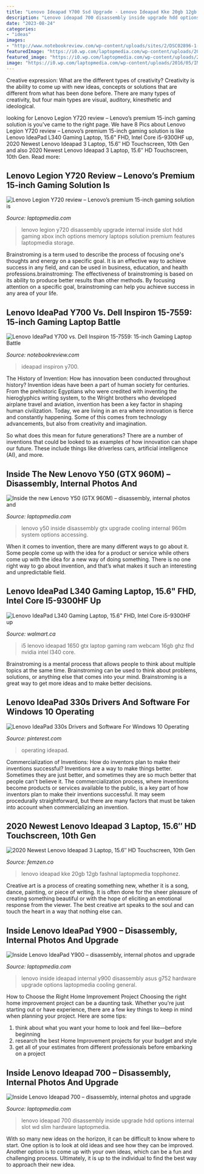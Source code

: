 ```yaml
---
title: "Lenovo Ideapad Y700 Ssd Upgrade - Lenovo Ideapad Kke 20gb 12gb Fashnal Laptopmedia Topphonez"
description: "Lenovo ideapad 700 disassembly inside upgrade hdd options internal slot wd slim hardware laptopmedia"
date: "2023-08-24"
categories:
- "ideas"
images:
- "http://www.notebookreview.com/wp-content/uploads/sites/2/DSC02896-1-668x501.jpg"
featuredImage: "https://i0.wp.com/laptopmedia.com/wp-content/uploads/2017/04/IMG_20170308_171412.jpg"
featured_image: "https://i0.wp.com/laptopmedia.com/wp-content/uploads/2017/04/IMG_20170308_171412.jpg"
image: "https://i0.wp.com/laptopmedia.com/wp-content/uploads/2016/05/IMG_6482.jpg"
---
```



Creative expression: What are the different types of creativity?
Creativity is the ability to come up with new ideas, concepts or solutions that are different from what has been done before. There are many types of creativity, but four main types are visual, auditory, kinesthetic and ideological.

	

		
looking for Lenovo Legion Y720 review – Lenovo’s premium 15-inch gaming solution is you've came to the right page. We have 8 Pics about Lenovo Legion Y720 review – Lenovo’s premium 15-inch gaming solution is like Lenovo IdeaPad L340 Gaming Laptop, 15.6&quot; FHD, Intel Core i5-9300HF up, 2020 Newest Lenovo Ideapad 3 Laptop, 15.6″ HD Touchscreen, 10th Gen and also 2020 Newest Lenovo Ideapad 3 Laptop, 15.6″ HD Touchscreen, 10th Gen. Read more:
		
    
## Lenovo Legion Y720 Review – Lenovo’s Premium 15-inch Gaming Solution Is

<img loading=lazy src="https://i0.wp.com/laptopmedia.com/wp-content/uploads/2017/04/IMG_20170308_171412.jpg" onerror="this.onerror=null;this.src='https://tse3.mm.bing.net/th?id=OIP.edFn0gLCccuYhJhfLqR-iQHaEK&amp;pid=15.1';" alt="Lenovo Legion Y720 review – Lenovo’s premium 15-inch gaming solution is">

_Source: laptopmedia.com_

>lenovo legion y720 disassembly upgrade internal inside slot hdd gaming xbox inch options memory laptops solution premium features laptopmedia storage. 

	

Brainstroming is a term used to describe the process of focusing one's thoughts and energy on a specific goal. It is an effective way to achieve success in any field, and can be used in business, education, and health professions.brainstroming: The effectiveness of brainstroming is based on its ability to produce better results than other methods. By focusing attention on a specific goal, brainstroming can help you achieve success in any area of your life.

    
## Lenovo IdeaPad Y700 Vs. Dell Inspiron 15-7559: 15-inch Gaming Laptop Battle

<img loading=lazy src="http://www.notebookreview.com/wp-content/uploads/sites/2/DSC02896-1-668x501.jpg" onerror="this.onerror=null;this.src='https://tse3.mm.bing.net/th?id=OIP.w2scPzqS-s6Fg-uQWrytbwHaFj&amp;pid=15.1';" alt="Lenovo IdeaPad Y700 vs. Dell Inspiron 15-7559: 15-inch Gaming Laptop Battle">

_Source: notebookreview.com_

>ideapad inspiron y700. 

	

The History of Invention: How has innovation been conducted throughout history?
Invention ideas have been a part of human society for centuries. From the prehistoric Egyptians who were credited with inventing the hieroglyphics writing system, to the Wright brothers who developed airplane travel and aviation, invention has been a key factor in shaping human civilization. 
Today, we are living in an era where innovation is fierce and constantly happening. Some of this comes from technology advancements, but also from creativity and imagination. 

So what does this mean for future generations? There are a number of inventions that could be looked to as examples of how innovation can shape our future. These include things like driverless cars, artificial intelligence (AI), and more.

    
## Inside The New Lenovo Y50 (GTX 960M) – Disassembly, Internal Photos And

<img loading=lazy src="https://i0.wp.com/laptopmedia.com/wp-content/uploads/2015/03/Untitled.jpg" onerror="this.onerror=null;this.src='https://tse2.mm.bing.net/th?id=OIP.QJLch6fQYwQGGcGMi9xyrQHaFA&amp;pid=15.1';" alt="Inside the new Lenovo Y50 (GTX 960M) – disassembly, internal photos and">

_Source: laptopmedia.com_

>lenovo y50 inside disassembly gtx upgrade cooling internal 960m system options accessing. 

	

When it comes to invention, there are many different ways to go about it. Some people come up with the idea for a product or service while others come up with the idea for a new way of doing something. There is no one right way to go about invention, and that’s what makes it such an interesting and unpredictable field.

    
## Lenovo IdeaPad L340 Gaming Laptop, 15.6&quot; FHD, Intel Core I5-9300HF Up

<img loading=lazy src="https://i5.walmartimages.com/asr/f59e6206-4852-49e5-8c4d-19bcf40a0c13.f74b5af5d22fccdfc7b441300b3b1a1b.jpeg" onerror="this.onerror=null;this.src='https://tse3.mm.bing.net/th?id=OIP.4IPxBTukp5EymUeW9-zOOAHaHa&amp;pid=15.1';" alt="Lenovo IdeaPad L340 Gaming Laptop, 15.6&quot; FHD, Intel Core i5-9300HF up">

_Source: walmart.ca_

>i5 lenovo ideapad 1650 gtx laptop gaming ram webcam 16gb ghz fhd nvidia intel l340 core. 

	

Brainstroming is a mental process that allows people to think about multiple topics at the same time. Brainstroming can be used to think about problems, solutions, or anything else that comes into your mind. Brainstroming is a great way to get more ideas and to make better decisions.

    
## Lenovo IdeaPad 330s Drivers And Software For Windows 10 Operating

<img loading=lazy src="https://i.pinimg.com/originals/49/2e/10/492e10ad0cb37d9636d53c24fd0840c1.jpg" onerror="this.onerror=null;this.src='https://tse2.mm.bing.net/th?id=OIP.dy9I6rja7E7rMgleE86SqwHaEC&amp;pid=15.1';" alt="Lenovo IdeaPad 330s Drivers and Software For Windows 10 Operating">

_Source: pinterest.com_

>operating ideapad. 

	

Commercialization of Inventions: How do inventors plan to make their inventions successful?
Inventions are a way to make things better. Sometimes they are just better, and sometimes they are so much better that people can't believe it. The commercialization process, where inventions become products or services available to the public, is a key part of how inventors plan to make their inventions successful. It may seem procedurally straightforward, but there are many factors that must be taken into account when commercializing an invention.

    
## 2020 Newest Lenovo Ideapad 3 Laptop, 15.6″ HD Touchscreen, 10th Gen

<img loading=lazy src="https://femzen.co/wp-content/uploads/2020/12/41Tg1sjLGjL._AC_.jpg" onerror="this.onerror=null;this.src='https://tse3.mm.bing.net/th?id=OIP.0ixqusuV6Ro7q-1Cmxmz6gHaFg&amp;pid=15.1';" alt="2020 Newest Lenovo Ideapad 3 Laptop, 15.6″ HD Touchscreen, 10th Gen">

_Source: femzen.co_

>lenovo ideapad kke 20gb 12gb fashnal laptopmedia topphonez. 

	

Creative art is a process of creating something new, whether it is a song, dance, painting, or piece of writing. It is often done for the sheer pleasure of creating something beautiful or with the hope of eliciting an emotional response from the viewer. The best creative art speaks to the soul and can touch the heart in a way that nothing else can.

    
## Inside Lenovo IdeaPad Y900 – Disassembly, Internal Photos And Upgrade

<img loading=lazy src="https://i2.wp.com/laptopmedia.com/wp-content/uploads/2015/12/DSC07302.jpg" onerror="this.onerror=null;this.src='https://tse3.mm.bing.net/th?id=OIP.v4hM45KvQAqh33aQRFFpxgHaE8&amp;pid=15.1';" alt="Inside Lenovo IdeaPad Y900 – disassembly, internal photos and upgrade">

_Source: laptopmedia.com_

>lenovo inside ideapad internal y900 disassembly asus g752 hardware upgrade options laptopmedia cooling general. 

	

How to Choose the Right Home Improvement Project
Choosing the right home improvement project can be a daunting task. Whether you're just starting out or have experience, there are a few key things to keep in mind when planning your project. Here are some tips: 
1. think about what you want your home to look and feel like—before beginning
2. research the best Home Improvement projects for your budget and style
3. get all of your estimates from different professionals before embarking on a project

    
## Inside Lenovo Ideapad 700 – Disassembly, Internal Photos And Upgrade

<img loading=lazy src="https://i0.wp.com/laptopmedia.com/wp-content/uploads/2016/05/IMG_6482.jpg" onerror="this.onerror=null;this.src='https://tse4.mm.bing.net/th?id=OIP.OneEoTVj-vBACfuKGrYOCgHaFj&amp;pid=15.1';" alt="Inside Lenovo Ideapad 700 – disassembly, internal photos and upgrade">

_Source: laptopmedia.com_

>lenovo ideapad 700 disassembly inside upgrade hdd options internal slot wd slim hardware laptopmedia. 

	

With so many new ideas on the horizon, it can be difficult to know where to start. One option is to look at old ideas and see how they can be improved. Another option is to come up with your own ideas, which can be a fun and challenging process. Ultimately, it is up to the individual to find the best way to approach their new idea.

